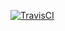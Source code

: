 [![TravisCI](https://api.travis-ci.org/akail/homeassistant.svg?branch=master)](https://api.travis-ci.org/akail/homeassistant.svg?branch=master)
